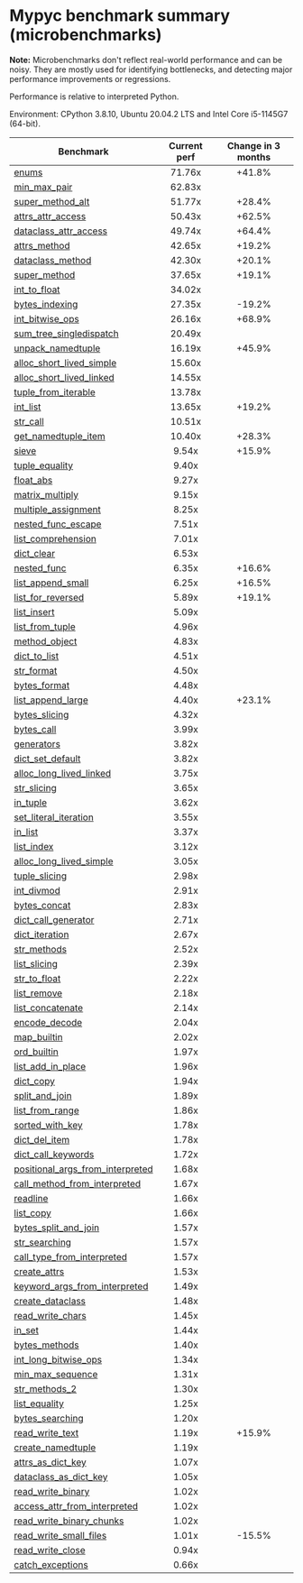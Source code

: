 # Mypyc benchmark summary (microbenchmarks)

**Note:** Microbenchmarks don't reflect real-world performance and can be noisy.
           They are mostly used for identifying bottlenecks, and detecting major performance
           improvements or regressions.

Performance is relative to interpreted Python.

Environment: CPython 3.8.10, Ubuntu 20.04.2 LTS and Intel Core i5-1145G7 (64-bit).

| Benchmark | Current perf | Change in 3 months |
| --- | :---: | :---: |
| [enums](benchmarks/enums.md) | 71.76x | +41.8% |
| [min_max_pair](benchmarks/min_max_pair.md) | 62.83x |  |
| [super_method_alt](benchmarks/super_method_alt.md) | 51.77x | +28.4% |
| [attrs_attr_access](benchmarks/attrs_attr_access.md) | 50.43x | +62.5% |
| [dataclass_attr_access](benchmarks/dataclass_attr_access.md) | 49.74x | +64.4% |
| [attrs_method](benchmarks/attrs_method.md) | 42.65x | +19.2% |
| [dataclass_method](benchmarks/dataclass_method.md) | 42.30x | +20.1% |
| [super_method](benchmarks/super_method.md) | 37.65x | +19.1% |
| [int_to_float](benchmarks/int_to_float.md) | 34.02x |  |
| [bytes_indexing](benchmarks/bytes_indexing.md) | 27.35x | -19.2% |
| [int_bitwise_ops](benchmarks/int_bitwise_ops.md) | 26.16x | +68.9% |
| [sum_tree_singledispatch](benchmarks/sum_tree_singledispatch.md) | 20.49x |  |
| [unpack_namedtuple](benchmarks/unpack_namedtuple.md) | 16.19x | +45.9% |
| [alloc_short_lived_simple](benchmarks/alloc_short_lived_simple.md) | 15.60x |  |
| [alloc_short_lived_linked](benchmarks/alloc_short_lived_linked.md) | 14.55x |  |
| [tuple_from_iterable](benchmarks/tuple_from_iterable.md) | 13.78x |  |
| [int_list](benchmarks/int_list.md) | 13.65x | +19.2% |
| [str_call](benchmarks/str_call.md) | 10.51x |  |
| [get_namedtuple_item](benchmarks/get_namedtuple_item.md) | 10.40x | +28.3% |
| [sieve](benchmarks/sieve.md) | 9.54x | +15.9% |
| [tuple_equality](benchmarks/tuple_equality.md) | 9.40x |  |
| [float_abs](benchmarks/float_abs.md) | 9.27x |  |
| [matrix_multiply](benchmarks/matrix_multiply.md) | 9.15x |  |
| [multiple_assignment](benchmarks/multiple_assignment.md) | 8.25x |  |
| [nested_func_escape](benchmarks/nested_func_escape.md) | 7.51x |  |
| [list_comprehension](benchmarks/list_comprehension.md) | 7.01x |  |
| [dict_clear](benchmarks/dict_clear.md) | 6.53x |  |
| [nested_func](benchmarks/nested_func.md) | 6.35x | +16.6% |
| [list_append_small](benchmarks/list_append_small.md) | 6.25x | +16.5% |
| [list_for_reversed](benchmarks/list_for_reversed.md) | 5.89x | +19.1% |
| [list_insert](benchmarks/list_insert.md) | 5.09x |  |
| [list_from_tuple](benchmarks/list_from_tuple.md) | 4.96x |  |
| [method_object](benchmarks/method_object.md) | 4.83x |  |
| [dict_to_list](benchmarks/dict_to_list.md) | 4.51x |  |
| [str_format](benchmarks/str_format.md) | 4.50x |  |
| [bytes_format](benchmarks/bytes_format.md) | 4.48x |  |
| [list_append_large](benchmarks/list_append_large.md) | 4.40x | +23.1% |
| [bytes_slicing](benchmarks/bytes_slicing.md) | 4.32x |  |
| [bytes_call](benchmarks/bytes_call.md) | 3.99x |  |
| [generators](benchmarks/generators.md) | 3.82x |  |
| [dict_set_default](benchmarks/dict_set_default.md) | 3.82x |  |
| [alloc_long_lived_linked](benchmarks/alloc_long_lived_linked.md) | 3.75x |  |
| [str_slicing](benchmarks/str_slicing.md) | 3.65x |  |
| [in_tuple](benchmarks/in_tuple.md) | 3.62x |  |
| [set_literal_iteration](benchmarks/set_literal_iteration.md) | 3.55x |  |
| [in_list](benchmarks/in_list.md) | 3.37x |  |
| [list_index](benchmarks/list_index.md) | 3.12x |  |
| [alloc_long_lived_simple](benchmarks/alloc_long_lived_simple.md) | 3.05x |  |
| [tuple_slicing](benchmarks/tuple_slicing.md) | 2.98x |  |
| [int_divmod](benchmarks/int_divmod.md) | 2.91x |  |
| [bytes_concat](benchmarks/bytes_concat.md) | 2.83x |  |
| [dict_call_generator](benchmarks/dict_call_generator.md) | 2.71x |  |
| [dict_iteration](benchmarks/dict_iteration.md) | 2.67x |  |
| [str_methods](benchmarks/str_methods.md) | 2.52x |  |
| [list_slicing](benchmarks/list_slicing.md) | 2.39x |  |
| [str_to_float](benchmarks/str_to_float.md) | 2.22x |  |
| [list_remove](benchmarks/list_remove.md) | 2.18x |  |
| [list_concatenate](benchmarks/list_concatenate.md) | 2.14x |  |
| [encode_decode](benchmarks/encode_decode.md) | 2.04x |  |
| [map_builtin](benchmarks/map_builtin.md) | 2.02x |  |
| [ord_builtin](benchmarks/ord_builtin.md) | 1.97x |  |
| [list_add_in_place](benchmarks/list_add_in_place.md) | 1.96x |  |
| [dict_copy](benchmarks/dict_copy.md) | 1.94x |  |
| [split_and_join](benchmarks/split_and_join.md) | 1.89x |  |
| [list_from_range](benchmarks/list_from_range.md) | 1.86x |  |
| [sorted_with_key](benchmarks/sorted_with_key.md) | 1.78x |  |
| [dict_del_item](benchmarks/dict_del_item.md) | 1.78x |  |
| [dict_call_keywords](benchmarks/dict_call_keywords.md) | 1.72x |  |
| [positional_args_from_interpreted](benchmarks/positional_args_from_interpreted.md) | 1.68x |  |
| [call_method_from_interpreted](benchmarks/call_method_from_interpreted.md) | 1.67x |  |
| [readline](benchmarks/readline.md) | 1.66x |  |
| [list_copy](benchmarks/list_copy.md) | 1.66x |  |
| [bytes_split_and_join](benchmarks/bytes_split_and_join.md) | 1.57x |  |
| [str_searching](benchmarks/str_searching.md) | 1.57x |  |
| [call_type_from_interpreted](benchmarks/call_type_from_interpreted.md) | 1.57x |  |
| [create_attrs](benchmarks/create_attrs.md) | 1.53x |  |
| [keyword_args_from_interpreted](benchmarks/keyword_args_from_interpreted.md) | 1.49x |  |
| [create_dataclass](benchmarks/create_dataclass.md) | 1.48x |  |
| [read_write_chars](benchmarks/read_write_chars.md) | 1.45x |  |
| [in_set](benchmarks/in_set.md) | 1.44x |  |
| [bytes_methods](benchmarks/bytes_methods.md) | 1.40x |  |
| [int_long_bitwise_ops](benchmarks/int_long_bitwise_ops.md) | 1.34x |  |
| [min_max_sequence](benchmarks/min_max_sequence.md) | 1.31x |  |
| [str_methods_2](benchmarks/str_methods_2.md) | 1.30x |  |
| [list_equality](benchmarks/list_equality.md) | 1.25x |  |
| [bytes_searching](benchmarks/bytes_searching.md) | 1.20x |  |
| [read_write_text](benchmarks/read_write_text.md) | 1.19x | +15.9% |
| [create_namedtuple](benchmarks/create_namedtuple.md) | 1.19x |  |
| [attrs_as_dict_key](benchmarks/attrs_as_dict_key.md) | 1.07x |  |
| [dataclass_as_dict_key](benchmarks/dataclass_as_dict_key.md) | 1.05x |  |
| [read_write_binary](benchmarks/read_write_binary.md) | 1.02x |  |
| [access_attr_from_interpreted](benchmarks/access_attr_from_interpreted.md) | 1.02x |  |
| [read_write_binary_chunks](benchmarks/read_write_binary_chunks.md) | 1.02x |  |
| [read_write_small_files](benchmarks/read_write_small_files.md) | 1.01x | -15.5% |
| [read_write_close](benchmarks/read_write_close.md) | 0.94x |  |
| [catch_exceptions](benchmarks/catch_exceptions.md) | 0.66x |  |
